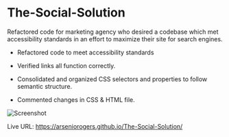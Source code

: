 # The-Social-Solution
 
Refactored code for marketing agency 
who desired a codebase which met accessibility standards
in an effort to maximize their site for search engines.
 
  * Refactored code to meet accessibility standards
  
  * Verified links all function correctly.

  * Consolidated and organized CSS selectors and properties to follow semantic structure.

  * Commented changes in CSS & HTML file.
  
![Screenshot](https://user-images.githubusercontent.com/107453534/178571961-debd5ac5-3dc8-4fee-ab95-8ce810daa5ca.png)

Live URL: https://arseniorogers.github.io/The-Social-Solution/



